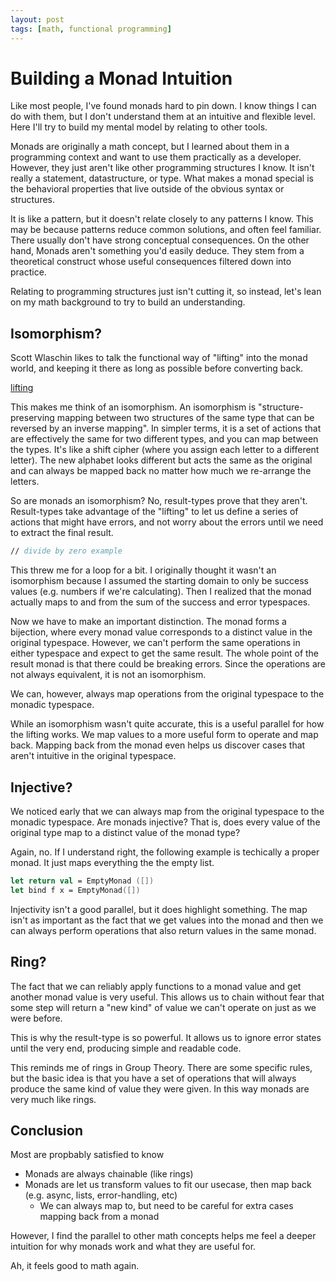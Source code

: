 ```yaml
---
layout: post
tags: [math, functional programming]
---
```

# Building a Monad Intuition

Like most people, I've found monads hard to pin down. I know things I can do with them, but I don't understand them at an intuitive and flexible level. Here I'll try to build my mental model by relating to other tools.

Monads are originally a math concept, but I learned about them in a programming context and want to use them practically as a developer. However, they just aren't like other programming structures I know. It isn't really a statement, datastructure, or type. What makes a monad special is the behavioral properties that live outside of the obvious syntax or structures.

It is like a pattern, but it doesn't relate closely to any patterns I know. This may be because patterns reduce common solutions, and often feel familiar. There usually don't have strong conceptual consequences. On the other hand, Monads aren't something you'd easily deduce. They stem from a theoretical construct whose useful consequences filtered down into practice. 

Relating to programming structures just isn't cutting it, so instead, let's lean on my math background to try to build an understanding.

## Isomorphism?

<!-- TODO: I concluded that they aren't an isomorphism, but the wikipedia article states that every monad is formed by a set of adjunctions, and adjuctions are a pair of bijectional functions between two sets. This means they would be an isomorphism... I'm confused

I think the mistake i'm making is that result types are actually monads of the (Success + Error) space

Ah. I see my mistake. A bijections is only the same as an isomorphism for an unstructured set. We also have operations that apply to each type set. Those operations could fail for the one side or the other and thus bijection != isomorphism
 -->
Scott Wlaschin likes to talk the functional way of "lifting" into the monad world, and keeping it there as long as possible before converting back.

[lifting]()

This makes me think of an isomorphism. An isomorphism is "structure-preserving mapping between two structures of the same type that can be reversed by an inverse mapping". In simpler terms, it is a set of actions that are effectively the same for two different types, and you can map between the types. It's like a shift cipher (where you assign each letter to a different letter). The new alphabet looks different but acts the same as the original and can always be mapped back no matter how much we re-arrange the letters.

So are monads an isomorphism? No, result-types prove that they aren't. Result-types take advantage of the "lifting" to let us define a series of actions that might have errors, and not worry about the errors until we need to extract the final result.
```fs
// divide by zero example
```

This threw me for a loop for a bit. I originally thought it wasn't an isomorphism because I assumed the starting domain to only be success values (e.g. numbers if we're calculating). 
Then I realized that the monad actually maps to and from the sum of the success and error typespaces. 

Now we have to make an important distinction. The monad forms a bijection, where every monad value corresponds to a distinct value in the original typespace. However, we can't perform the same operations in either typespace and expect to get the same result. The whole point of the result monad is that there could be breaking errors. Since the operations are not always equivalent, it is not an isomorphism.

We can, however, always map operations from the original typespace to the monadic typespace. 

While an isomorphism wasn't quite accurate, this is a useful parallel for how the lifting works. We map values to a more useful form to operate and map back. Mapping back from the monad even helps us discover cases that aren't intuitive in the original typespace.

## Injective?
<!-- TODO: i'm not sure if this is right. I don't think my example is a real monad, but i'm not sure yet  -->

We noticed early that we can always map from the original typespace to the monadic typespace. Are monads injective?
That is, does every value of the original type map to a distinct value of the monad type?

Again, no. If I understand right, the following example is techically a proper monad. It just maps everything the the empty list.
```fs
let return val = EmptyMonad ([])
let bind f x = EmptyMonad([])
```

Injectivity isn't a good parallel, but it does highlight something. The map isn't as important as the fact that we get values into the monad and then we can always perform operations that also return values in the same monad.

## Ring?

<!-- !!!:TODO: it forms a closure -->

The fact that we can reliably apply functions to a monad value and get another monad value is very useful. This allows us to chain without fear that some step will return a "new kind" of value we can't operate on just as we were before. 

This is why the result-type is so powerful. It allows us to ignore error states until the very end, producing simple and readable code.

This reminds me of rings in Group Theory. There are some specific rules, but the basic idea is that you have a set of operations that will always produce the same kind of value they were given. In this way monads are very much like rings.

## Conclusion

Most are propbably satisfied to know
- Monads are always chainable (like rings)
- Monads are let us transform values to fit our usecase, then map back (e.g. async, lists, error-handling, etc)
  - We can always map to, but need to be careful for extra cases mapping back from a monad

However, I find the parallel to other math concepts helps me feel a deeper intuition for why monads work and what they are useful for.

Ah, it feels good to math again.